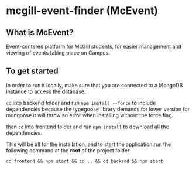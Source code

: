 # mcgill-event-finder (McEvent)

## What is McEvent?

Event-centered platform for McGill students, for easier management and viewing of events taking place on Campus.

## To get started

In order to run it locally, make sure that you are connected to a MongoDB instance to access the database.

`cd` into backend folder and run `npm install --force` to include dependencies because the typegoose library demands for lower version for mongoose it will throw an error when installing without the force flag.

then `cd` into frontend folder and run `npm install` to download all the dependencies.

This will be all for the installation, and to start the application run the following command at the **root** of the project folder:

`cd frontend && npm start && cd .. && cd backend && npm start`
